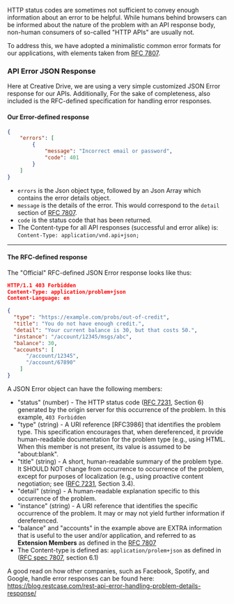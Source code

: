 HTTP status codes are sometimes not sufficient to convey enough information about an error to be helpful.  While humans behind browsers can be informed about the nature of the problem with an API response body, non-human consumers of so-called "HTTP APIs" are usually not.

To address this, we have adopted a minimalistic common error formats for our applications, with elements taken from [RFC 7807](https://tools.ietf.org/html/rfc7807).



### **API Error JSON Response**
Here at Creative Drive, we are using a very simple customized JSON Error response for our APIs.    Additionally, For the sake of completeness, also included is the RFC-defined specification for handling error responses.

#### Our Error-defined response
``` json
{
    "errors": [
        {
            "message": "Incorrect email or password",
            "code": 401
        }
    ]
}
```

* `errors` is the Json object type, followed by an Json Array which contains the error details object.  
* `message` is the details of the error.  This would correspond to the `detail` section of [RFC 7807](https://tools.ietf.org/html/rfc7807).
* `code` is the status code that has been returned.
* The Content-type for all API responses (successful and error alike) is: `Content-Type: application/vnd.api+json; `

---

#### The RFC-defined response
The "Official" RFC-defined JSON Error response looks like thus:

``` json
HTTP/1.1 403 Forbidden
Content-Type: application/problem+json
Content-Language: en

{
  "type": "https://example.com/probs/out-of-credit",
  "title": "You do not have enough credit.",
  "detail": "Your current balance is 30, but that costs 50.",
  "instance": "/account/12345/msgs/abc",
  "balance": 30,
  "accounts": [
      "/account/12345",
      "/account/67890"
    ]
}
```

A JSON Error object can have the following members:

* "status" (number) - The HTTP status code ([RFC 7231](https://tools.ietf.org/html/rfc7231), Section 6) generated by the origin server for this occurrence of the problem.  In this example, `403 Forbidden`
* "type" (string) - A URI reference [RFC3986] that identifies the problem type.  This specification encourages that, when dereferenced, it provide human-readable documentation for the
problem type (e.g., using HTML.  When this member is not present, its value is assumed to be "about:blank".
* "title" (string) - A short, human-readable summary of the problem type.  It SHOULD NOT change from occurrence to occurrence of the problem, except for purposes of localization (e.g., using proactive content negotiation; see ([RFC 7231](https://tools.ietf.org/html/rfc7231), Section 3.4).
* "detail" (string) - A human-readable explanation specific to this occurrence of the problem.
* "instance" (string) - A URI reference that identifies the specific occurrence of the problem.  It may or may not yield further information if dereferenced.
* "balance" and "accounts" in the example above are EXTRA information that is useful to the user and/or application, and referred to as **Extension Members** as defined in the [RFC 7807](https://tools.ietf.org/html/rfc7807)
* The Content-type is defined as: `application/prolem+json` as defined in ([RFC spec 7807](https://tools.ietf.org/html/rfc7807), section 6.1)

A good read on how other companies, such as Facebook, Spotify, and Google, handle error responses can be found here: https://blog.restcase.com/rest-api-error-handling-problem-details-response/
